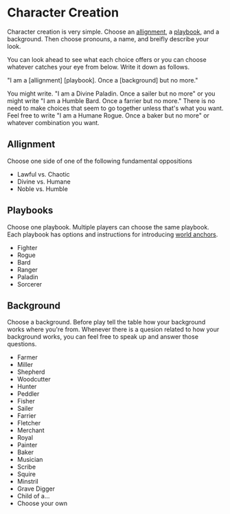 # Character Creation

Character creation is very simple. Choose an
[allignment](./allignment.md), a [playbook](./playbooks.md), and a
background. Then choose pronouns, a name, and breifly
describe your look.

You can look ahead to see what each choice offers or you can choose
whatever catches your eye from below. Write it down as follows.

"I am a [allignment] [playbook]. Once a [background] but no more."

You might write. "I am a Divine Paladin. Once a sailer but no more"
or you might write "I am a Humble Bard. Once a farrier but no more."
There is no need to make choices that seem to go together unless
that's what you want. Feel free to write "I am a Humane Rogue. Once
a baker but no more" or whatever combination you want.

## Allignment

Choose one side of one of the following fundamental oppositions

* Lawful vs. Chaotic
* Divine vs. Humane
* Noble vs. Humble

<!-- * Chaste vs. Depraved -->
<!-- * Civil vs. Wild -->

## Playbooks

Choose one playbook. Multiple players can choose the same playbook. Each playbook has options and instructions for introducing [world anchors](./setting-the-setting.md#world-anchors).

* Fighter
* Rogue
* Bard
* Ranger
* Paladin
* Sorcerer

## Background

Choose a background. Before play tell the table how your background
works where you're from. Whenever there is a quesion related to how your background works, you can feel free to speak up and answer those questions.

* Farmer
* Miller
* Shepherd
* Woodcutter
* Hunter
* Peddler
* Fisher
* Sailer
* Farrier
* Fletcher
* Merchant
* Royal
* Painter
* Baker
* Musician
* Scribe
* Squire
* Minstril
* Grave Digger
* Child of a...
* Choose your own
